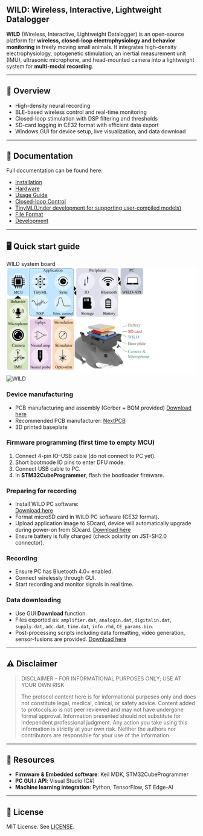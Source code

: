 ## WILD: Wireless, Interactive, Lightweight Datalogger 

**WILD** (Wireless, Interactive, Lightweight Datalogger) is an open-source platform for **wireless, closed-loop electrophysiology and behavior monitoring** in freely moving small animals. It integrates high-density electrophysiology, optogenetic stimulation, an inertial measurement unit (IMU), ultrasonic microphone, and head-mounted camera into a lightweight system for **multi-modal recording**.

---

## 📌 Overview

- High-density neural recording  
- BLE-based wireless control and real-time monitoring  
- Closed-loop stimulation with DSP filtering and thresholds  
- SD-card logging in CE32 format with efficient data export  
- Windows GUI for device setup, live visualization, and data download  

---

## 📖 Documentation

Full documentation can be found here:

- [Installation](docs/install.md)  
- [Hardware](docs/hardware.md)
- [Usage Guide](docs/usage.md)  
- [Closed-loop Control](docs/closed-loop.md)
- [TinyML(Under development for supporting user-compiled models)](docs/tinyML.md)
- [File Format](docs/file-format.md)  
- [Development](docs/development.md)  

---

## 🖥 Quick start guide
WILD system board
![System schematics](docs/images/WIrelessEphys_Github_2_deviceDiagram.jpg)
![WILD](docs/images/WIrelessEphys_Github_1_devicePicture.jpg)

### Device manufacturing
- PCB manufacturing and assembly (Gerber + BOM provided)
[Download here](https://github.com/ayalab1/Neurologger/tree/main/PCB)  
- Recommended PCB manufacturer: [NextPCB](https://www.nextpcb.com)
- 3D printed baseplate

### Firmware programming (first time to empty MCU)
1. Connect 4-pin IO–USB cable (do not connect to PC yet).  
2. Short bootmode IO pins to enter DFU mode.  
3. Connect USB cable to PC.  
4. In **STM32CubeProgrammer**, flash the bootloader firmware.  

### Preparing for recording
- Install WILD PC software:  
  [Download here](https://github.com/ayalab1/Neurologger/tree/main/Software)  
- Format microSD card in WILD PC software (CE32 format).
- Upload application image to SDcard, device will automatically upgrade during power-on from SDcard.
  [Download here](https://github.com/ayalab1/Neurologger/tree/main/Firmware)  
- Ensure battery is fully charged (check polarity on JST-SH2.0 connector).  

### Recording
- Ensure PC has Bluetooth 4.0+ enabled.  
- Connect wirelessly through GUI.  
- Start recording and monitor signals in real time.  

### Data downloading
- Use GUI **Download** function.  
- Files exported as: `amplifier.dat`, `analogin.dat`, `digitalin.dat`, `supply.dat`, `adc.dat`, `time.dat`, `info.rhd`, `CE_params.bin`.  
- Post-processing scripts including data formatting, video generation, sensor-fusions are provided.
[Download here](https://github.com/ayalab1/Neurologger/tree/main/Code)  
---

## ⚠️ Disclaimer

> DISCLAIMER – FOR INFORMATIONAL PURPOSES ONLY; USE AT YOUR OWN RISK  
>  
> The protocol content here is for informational purposes only and does not constitute legal, medical, clinical, or safety advice. Content added to protocols.io is not peer reviewed and may not have undergone formal approval. Information presented should not substitute for independent professional judgment. Any action you take using this information is strictly at your own risk. Neither the authors nor contributors are responsible for your use of the information.

---

## 🔧 Resources

- **Firmware & Embedded software**: Keil MDK, STM32CubeProgrammer  
- **PC GUI / API**: Visual Studio (C#)  
- **Machine learning integration**: Python, TensorFlow, ST Edge-AI  

---

## 📜 License

MIT License. See [LICENSE](LICENSE).
